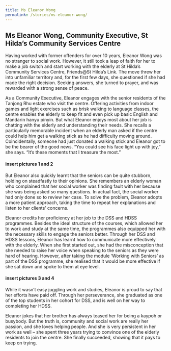 ```yaml
---
title: Ms Eleanor Wong
permalink: /stories/ms-eleanor-wong/
---
```


## Ms Eleanor Wong, Community Executive, St Hilda’s Community Services Centre

Having worked with former offenders for over 10 years, Eleanor Wong was no stranger to social work. However, it still took a leap of faith for her to make a job switch and start working with the elderly at St Hilda’s Community Services Centre, Friends@St Hilda’s Link. The move threw her into unfamiliar territory and, for the first few days, she questioned if she had made the right decision. Seeking answers, she turned to prayer, and was rewarded with a strong sense of peace.
 
As a Community Executive, Eleanor engages with the senior residents of the Tanjong Rhu estate who visit the centre. Offering activities from indoor games and light exercises such as brisk walking to language classes, the centre enables the elderly to keep fit and even pick up basic English and Mandarin hanyu pinyin. But what Eleanor enjoys most about her job is chatting with the elderly and understanding their needs. She recalls a particularly memorable incident when an elderly man asked if the centre could help him get a walking stick as he had difficulty moving around. Coincidentally, someone had just donated a walking stick and Eleanor got to be the bearer of the good news. “You could see his face light up with joy,” she says. “It’s these moments that I treasure the most.”

#### insert pictures 1 and 2

But Eleanor also quickly learnt that the seniors can be quite stubborn, holding on steadfastly to their opinions. She remembers an elderly woman who complained that her social worker was finding fault with her because she was being asked so many questions. In actual fact, the social worker had only done so to review her case. To solve the problem, Eleanor adopts a more patient approach, taking the time to repeat her explanations and listen to her clients’ concerns.

Eleanor credits her proficiency at her job to the DSS and HDSS programmes. Besides the ideal structure of the courses, which allowed her to work and study at the same time, the programmes also equipped her with the necessary skills to engage the seniors better. Through her DSS and HDSS lessons, Eleanor has learnt how to communicate more effectively with the elderly. When she first started out, she had the misconception that she needed to raise her voice when speaking to the seniors as they were hard of hearing. However, after taking the module ‘Working with Seniors’ as part of the DSS programme, she realised that it would be more effective if she sat down and spoke to them at eye level.

#### insert pictures 3 and 4

While it wasn’t easy juggling work and studies, Eleanor is proud to say that her efforts have paid off. Through her perseverance, she graduated as one of the top students in her cohort for DSS, and is well on her way to completing her HDSS.
 
Eleanor jokes that her brother has always teased her for being a kaypoh or busybody. But the truth is, community and social work are really her passion, and she loves helping people. And she is very persistent in her work as well – she spent three years trying to convince one of the elderly residents to join the centre. She finally succeeded, showing that it pays to keep on trying.
 
